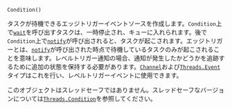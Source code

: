 ```
Condition()
```

タスクが待機できるエッジトリガーイベントソースを作成します。`Condition`上で[`wait`](@ref)を呼び出すタスクは、一時停止され、キューに入れられます。後で`Condition`上で[`notify`](@ref)が呼び出されると、タスクが起こされます。エッジトリガーとは、[`notify`](@ref)が呼び出された時点で待機しているタスクのみが起こされることを意味します。レベルトリガー通知の場合、通知が発生したかどうかを追跡するために追加の状態を保持する必要があります。[`Channel`](@ref)および[`Threads.Event`](@ref)タイプはこれを行い、レベルトリガーイベントに使用できます。

このオブジェクトはスレッドセーフではありません。スレッドセーフなバージョンについては[`Threads.Condition`](@ref)を参照してください。
